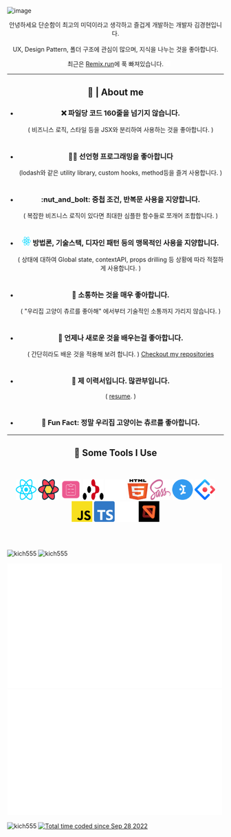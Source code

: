 ![image](https://user-images.githubusercontent.com/79491683/192609072-8aac24ee-b0db-4147-99f6-318a0c6806ad.png)


<p align='center'>안녕하세요 단순함이 최고의 미덕이라고 생각하고 즐겁게 개발하는 개발자 김경현입니다.
<br/>
<br/>
UX, Design Pattern, 폴더 구조에 관심이 많으며, 지식을 나누는 것을 좋아합니다.
</p>
<p align='center'><img src="icons/remix.svg" alt="remix" width="12" height="12" /> 최근은 <a href="https://remix.run/">Remix.run</a>에 푹 빠져있습니다. <img src="icons/remix.svg" alt="remix" width="12" height="12" /></p>

<hr>
<h2 align='center' >🍩 | About me </h2>
<ul align='center'>
  <li><h3>❌ 파일당 코드 160줄을 넘기지 않습니다.</h3></li>
( 비즈니스 로직, 스타일 등을 JSX와 분리하여 사용하는 것을 좋아합니다. )
<br/>
<br/>
<li><h3>👨‍💻 선언형 프로그래밍을 좋아합니다</h3></li>
(lodash와 같은 utility library, custom hooks, method등을 즐겨 사용합니다. )
<br/>
<br/>
<li><h3>:nut_and_bolt: 중첩 조건, 반복문 사용을 지양합니다.</h3></li>
( 복잡한 비즈니스 로직이 있다면 최대한 심플한 함수들로 쪼개어 조합합니다. )
<br/>
<br/>
<li><h3><img src="icons/react.svg" alt="react" width="20" height="20" /> 방법론, 기술스택, 디자인 패턴 등의 맹목적인 사용을 지양합니다.</h3></li>
( 상태에 대하여 Global state, contextAPI, props drilling 등 상황에 따라 적절하게 사용합니다. )
<br/>
<br/>
<li><h3>💬 소통하는 것을 매우 좋아합니다.</h3> </li>
( "우리집 고양이 츄르를 좋아해" 에서부터 기술적인 소통까지 가리지 않습니다. )
<br/>
<br/>
<li><h3>🧐 언제나 새로운 것을 배우는걸 좋아합니다.</h3></li>
(  간단히라도 배운 것을 적용해 보려 합니다. )
<a href="https://github.com/kich555?tab=repositories">Checkout my repositories</a> 
<br/>
<br/>
<li><h3>📙 제 이력서입니다. 많관부입니다.</h3></li>
  ( <a href="https://www.stanleylim.me/resume/resume.pdf">resume</a>. )
<br/>
<br/>
<li><h3>🎉 Fun Fact: 정말 우리집 고양이는 츄르를 좋아합니다.</h3></li>
</ul>

<hr>
<h2 align='center'>🚀 Some Tools I Use</h2>
<br/>
<p align="center">
<a target="_blank" href="https://reactjs.org/"><img src="icons/react.svg" alt="react" width="48" height="48" /></a>
<a target="_blank" href="https://tanstack.com/query/v4"><img src="icons/react-query.svg" alt="react-query" width="48" height="48" /></a>
<a target="_blank" href="https://react-hook-form.com/"><img src="icons/react-hook-form.svg" alt="react-hook-form" width="48" height="48" /></a>
<a target="_blank" href="https://reactrouter.com/en/main"><img src="icons/react-router.svg" alt="react-router" width="48" height="48" /></a>
<a target="_blank" href="https://remix.run/"><img src="icons/remix.svg" alt="remix" width="48" height="48" /></a>
<a target="_blank" href="https://developer.mozilla.org/en-US/docs/Glossary/HTML5"><img src="icons/html-5.svg" alt="html-5" width="48" height="48" /></a>
<a target="_blank" href="https://sass-lang.com/"><img src="icons/sass.svg" alt="sass" width="48" height="48" /></a>
<a target="_blank" href="https://mantine.dev/"><img src="icons/mantine.svg" alt="mantine" width="48" height="48" /></a>
<a target="_blank" href="https://ant.design/"><img src="icons/ant-design.svg" alt="ant-design" width="48" height="48" /></a>
<a target="_blank" href="https://developer.mozilla.org/en-US/docs/Web/JavaScript"><img src="icons/javascript.svg" alt="javascript" width="48" height="48" /></a>
<a target="_blank" href="https://www.typescriptlang.org/"><img src="icons/typescript.svg" alt="typescript" width="48" height="48" /></a>
<a target="_blank" href="https://www.prisma.io/"><img src="icons/prisma.svg" alt="prisma" width="48" height="48" /></a>
<a target="_blank" href="https://mswjs.io/"><img src="icons/msw.svg" alt="msw" width="48" height="48" /></a>
</p>
<br/>
<br/>
<p>
  <img src = "https://github-readme-stats.vercel.app/api?username=kich555&show_icons=true&theme=bear" alt="kich555" width = 500>
  <img src = "https://github-readme-streak-stats.herokuapp.com?user=kich555&theme=buefy&hide_border=true" alt="kich555" width = 500>
</p>
<p>
  <img src = "stats/languages.svg" alt="kich555" width = 500>
  <img src = "stats/overview.svg" alt="kich555" width = 500>
</p>

<!--START_SECTION:waka-->
<!--END_SECTION:waka-->

<p><img src="https://visitor-badge.glitch.me/badge?page_id=kich555.kich555" alt="kich555"> <a href="https://wakatime.com/@30200ac1-28d5-4315-b104-b31a90d0102b"><img src="https://wakatime.com/badge/user/30200ac1-28d5-4315-b104-b31a90d0102b.svg" alt="Total time coded since Sep 28 2022" /></a></p>
